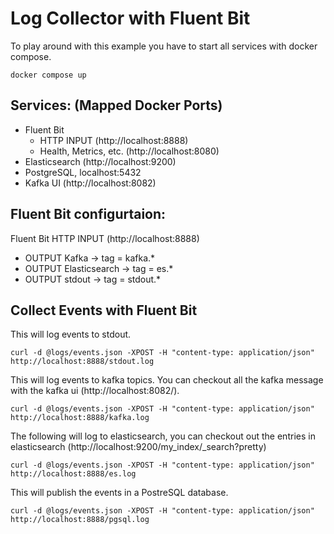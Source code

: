# Log Collector with Fluent Bit
To play around with this example you have to start all services with docker compose.

```
docker compose up
```

## Services: (Mapped Docker Ports)

- Fluent Bit
    - HTTP INPUT (http://localhost:8888)
    - Health, Metrics, etc. (http://localhost:8080)
- Elasticsearch (http://localhost:9200)
- PostgreSQL, localhost:5432
- Kafka UI (http://localhost:8082)

## Fluent Bit configurtaion:

Fluent Bit HTTP INPUT (http://localhost:8888)
- OUTPUT Kafka -> tag = kafka.* 
- OUTPUT Elasticsearch -> tag = es.*
- OUTPUT stdout -> tag = stdout.*

## Collect Events with Fluent Bit

This will log events to stdout.

```
curl -d @logs/events.json -XPOST -H "content-type: application/json" http://localhost:8888/stdout.log
```

This will log events to kafka topics. You can checkout all the kafka message with the kafka ui (http://localhost:8082/).

```
curl -d @logs/events.json -XPOST -H "content-type: application/json" http://localhost:8888/kafka.log
```

The following will log to elasticsearch, you can checkout out the entries in elasticsearch (http://localhost:9200/my_index/_search?pretty)

```
curl -d @logs/events.json -XPOST -H "content-type: application/json" http://localhost:8888/es.log
```

This will publish the events in a PostreSQL database.
```
curl -d @logs/events.json -XPOST -H "content-type: application/json" http://localhost:8888/pgsql.log
```